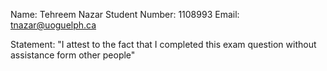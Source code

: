 Name: Tehreem Nazar
Student Number: 1108993
Email: tnazar@uoguelph.ca

Statement:
    "I attest to the fact that I completed this exam question without assistance form other people"
